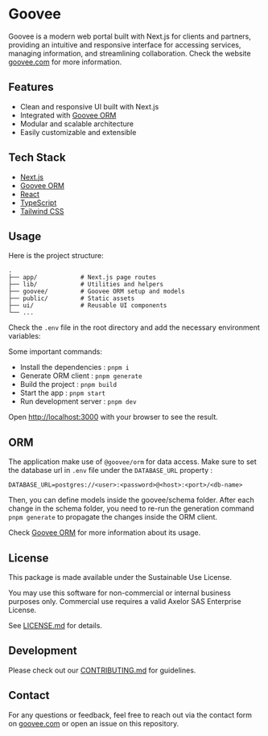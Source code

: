 # Goovee

Goovee is a modern web portal built with Next.js for clients and partners, providing an intuitive and responsive interface for accessing services, managing information, and streamlining collaboration. Check the website [goovee.com](https://goovee.com/) for more information.

## Features

- Clean and responsive UI built with Next.js
- Integrated with [Goovee ORM](https://github.com/axelor/goovee-orm)
- Modular and scalable architecture
- Easily customizable and extensible

## Tech Stack

- [Next.js](https://nextjs.org/)
- [Goovee ORM](https://github.com/axelor/goovee-orm)
- [React](https://react.dev/)
- [TypeScript](https://www.typescriptlang.org/)
- [Tailwind CSS](https://tailwindcss.com/)

## Usage

Here is the project structure:

```
.
├── app/            # Next.js page routes
├── lib/            # Utilities and helpers
├── goovee/         # Goovee ORM setup and models
├── public/         # Static assets
├── ui/             # Reusable UI components
└── ...
```

Check the `.env` file in the root directory and add the necessary environment variables:

Some important commands:

- Install the dependencies : `pnpm i`
- Generate ORM client : `pnpm generate`
- Build the project : `pnpm build`
- Start the app : `pnpm start`
- Run development server : `pnpm dev`

Open [http://localhost:3000](http://localhost:3000) with your browser to see the result.

## ORM

The application make use of `@goovee/orm` for data access.
Make sure to set the database url in `.env` file under the `DATABASE_URL` property :

```
DATABASE_URL=postgres://<user>:<password>@<host>:<port>/<db-name>
```

Then, you can define models inside the goovee/schema folder. After each change in the schema folder, you need to re-run the generation command `pnpm generate` to propagate the changes inside the ORM client.

Check [Goovee ORM](https://github.com/axelor/goovee-orm) for more information about its usage.

## License

This package is made available under the Sustainable Use License.

You may use this software for non-commercial or internal business purposes only.
Commercial use requires a valid Axelor SAS Enterprise License.

See [LICENSE.md](https://github.com/axelor/goovee/blob/main/LICENSE.md) for details.

## Development

Please check out our [CONTRIBUTING.md](https://github.com/axelor/goovee/blob/main/CONTRIBUTING.md) for guidelines.

## Contact

For any questions or feedback, feel free to reach out via the contact form on [goovee.com](https://goovee.com) or open an issue on this repository.

